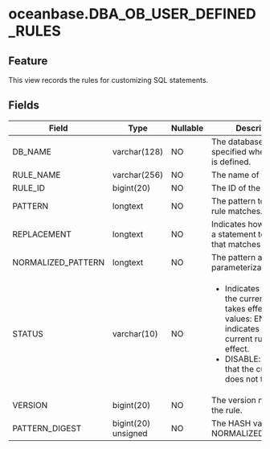 # oceanbase.DBA_OB_USER_DEFINED_RULES

## Feature

This view records the rules for customizing SQL statements. 

## Fields

| Field | Type | Nullable | Description |
| --- | --- | --- | --- |
| DB_NAME | varchar(128) | NO | The database name specified when the rule is defined. |
| RULE_NAME | varchar(256) | NO | The name of the rule. |
| RULE_ID | bigint(20) | NO | The ID of the rule. |
| PATTERN | longtext | NO | The pattern to which the rule matches. |
| REPLACEMENT | longtext | NO | Indicates how to rewrite a statement template that matches a pattern. |
| NORMALIZED_PATTERN | longtext | NO | The pattern after parameterization. |
| STATUS | varchar(10) | NO | <ul><li> Indicates whether the current rule takes effect. Valid values: ENABLE: indicates that the current rule takes effect.</li><li> DISABLE: indicates that the current rule does not take effect.</li></ul> |
| VERSION | bigint(20) | NO | The version number of the rule. |
| PATTERN_DIGEST | bigint(20) unsigned | NO | The HASH value of NORMALIZED_PATTERN. |
